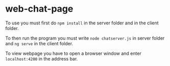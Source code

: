 # web-chat-page

To use you must first do `npm install` in the server folder and in the client folder.

To then run the program you must write `node chatserver.js` in server folder and `ng serve` in the client folder.

To view webpage you have to open a browser window and enter `localhost:4200` in the address bar.